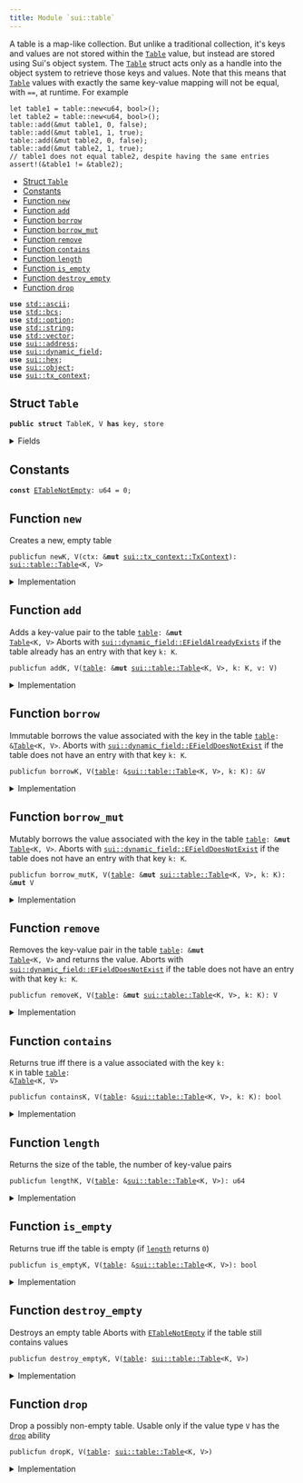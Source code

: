 ```yaml
---
title: Module `sui::table`
---
```


A table is a map-like collection. But unlike a traditional collection, it's keys and values are
not stored within the <code><a href="table.md#sui_table_Table">Table</a></code> value, but instead are stored using Sui's object system. The
<code><a href="table.md#sui_table_Table">Table</a></code> struct acts only as a handle into the object system to retrieve those keys and values.
Note that this means that <code><a href="table.md#sui_table_Table">Table</a></code> values with exactly the same key-value mapping will not be
equal, with <code>==</code>, at runtime. For example
```
let table1 = table::new<u64, bool>();
let table2 = table::new<u64, bool>();
table::add(&mut table1, 0, false);
table::add(&mut table1, 1, true);
table::add(&mut table2, 0, false);
table::add(&mut table2, 1, true);
// table1 does not equal table2, despite having the same entries
assert!(&table1 != &table2);
```


-  [Struct `Table`](#sui_table_Table)
-  [Constants](#@Constants_0)
-  [Function `new`](#sui_table_new)
-  [Function `add`](#sui_table_add)
-  [Function `borrow`](#sui_table_borrow)
-  [Function `borrow_mut`](#sui_table_borrow_mut)
-  [Function `remove`](#sui_table_remove)
-  [Function `contains`](#sui_table_contains)
-  [Function `length`](#sui_table_length)
-  [Function `is_empty`](#sui_table_is_empty)
-  [Function `destroy_empty`](#sui_table_destroy_empty)
-  [Function `drop`](#sui_table_drop)


<pre><code><b>use</b> <a href="../std/ascii.md#std_ascii">std::ascii</a>;
<b>use</b> <a href="../std/bcs.md#std_bcs">std::bcs</a>;
<b>use</b> <a href="../std/option.md#std_option">std::option</a>;
<b>use</b> <a href="../std/string.md#std_string">std::string</a>;
<b>use</b> <a href="../std/vector.md#std_vector">std::vector</a>;
<b>use</b> <a href="address.md#sui_address">sui::address</a>;
<b>use</b> <a href="dynamic_field.md#sui_dynamic_field">sui::dynamic_field</a>;
<b>use</b> <a href="hex.md#sui_hex">sui::hex</a>;
<b>use</b> <a href="object.md#sui_object">sui::object</a>;
<b>use</b> <a href="tx_context.md#sui_tx_context">sui::tx_context</a>;
</code></pre>



<a name="sui_table_Table"></a>

## Struct `Table`



<pre><code><b>public</b> <b>struct</b> TableK, V <b>has</b> key, store
</code></pre>



<details>
<summary>Fields</summary>


<dl>
<dt>
<code>id: <a href="object.md#sui_object_UID">sui::object::UID</a></code>
</dt>
<dd>
 the ID of this table
</dd>
<dt>
<code>size: u64</code>
</dt>
<dd>
 the number of key-value pairs in the table
</dd>
</dl>


</details>

<a name="@Constants_0"></a>

## Constants


<a name="sui_table_ETableNotEmpty"></a>



<pre><code><b>const</b> <a href="table.md#sui_table_ETableNotEmpty">ETableNotEmpty</a>: u64 = 0;
</code></pre>



<a name="sui_table_new"></a>

## Function `new`

Creates a new, empty table


<pre><code>publicfun newK, V(ctx: &<b>mut</b> <a href="tx_context.md#sui_tx_context_TxContext">sui::tx_context::TxContext</a>): <a href="table.md#sui_table_Table">sui::table::Table</a>&lt;K, V&gt;
</code></pre>



<details>
<summary>Implementation</summary>


<pre><code><b>public</b> <b>fun</b> <a href="table.md#sui_table_new">new</a>&lt;K: <b>copy</b> + <a href="table.md#sui_table_drop">drop</a> + store, V: store&gt;(ctx: &<b>mut</b> TxContext): <a href="table.md#sui_table_Table">Table</a>&lt;K, V&gt; {
    <a href="table.md#sui_table_Table">Table</a> {
        id: <a href="object.md#sui_object_new">object::new</a>(ctx),
        size: 0,
    }
}
</code></pre>



</details>

<a name="sui_table_add"></a>

## Function `add`

Adds a key-value pair to the table <code><a href="table.md#sui_table">table</a>: &<b>mut</b> <a href="table.md#sui_table_Table">Table</a>&lt;K, V&gt;</code>
Aborts with <code><a href="dynamic_field.md#sui_dynamic_field_EFieldAlreadyExists">sui::dynamic_field::EFieldAlreadyExists</a></code> if the table already has an entry with
that key <code>k: K</code>.


<pre><code>publicfun addK, V(<a href="table.md#sui_table">table</a>: &<b>mut</b> <a href="table.md#sui_table_Table">sui::table::Table</a>&lt;K, V&gt;, k: K, v: V)
</code></pre>



<details>
<summary>Implementation</summary>


<pre><code><b>public</b> <b>fun</b> <a href="table.md#sui_table_add">add</a>&lt;K: <b>copy</b> + <a href="table.md#sui_table_drop">drop</a> + store, V: store&gt;(<a href="table.md#sui_table">table</a>: &<b>mut</b> <a href="table.md#sui_table_Table">Table</a>&lt;K, V&gt;, k: K, v: V) {
    field::add(&<b>mut</b> <a href="table.md#sui_table">table</a>.id, k, v);
    <a href="table.md#sui_table">table</a>.size = <a href="table.md#sui_table">table</a>.size + 1;
}
</code></pre>



</details>

<a name="sui_table_borrow"></a>

## Function `borrow`

Immutable borrows the value associated with the key in the table <code><a href="table.md#sui_table">table</a>: &<a href="table.md#sui_table_Table">Table</a>&lt;K, V&gt;</code>.
Aborts with <code><a href="dynamic_field.md#sui_dynamic_field_EFieldDoesNotExist">sui::dynamic_field::EFieldDoesNotExist</a></code> if the table does not have an entry with
that key <code>k: K</code>.


<pre><code>publicfun borrowK, V(<a href="table.md#sui_table">table</a>: &<a href="table.md#sui_table_Table">sui::table::Table</a>&lt;K, V&gt;, k: K): &V
</code></pre>



<details>
<summary>Implementation</summary>


<pre><code><b>public</b> <b>fun</b> <a href="borrow.md#sui_borrow">borrow</a>&lt;K: <b>copy</b> + <a href="table.md#sui_table_drop">drop</a> + store, V: store&gt;(<a href="table.md#sui_table">table</a>: &<a href="table.md#sui_table_Table">Table</a>&lt;K, V&gt;, k: K): &V {
    field::borrow(&<a href="table.md#sui_table">table</a>.id, k)
}
</code></pre>



</details>

<a name="sui_table_borrow_mut"></a>

## Function `borrow_mut`

Mutably borrows the value associated with the key in the table <code><a href="table.md#sui_table">table</a>: &<b>mut</b> <a href="table.md#sui_table_Table">Table</a>&lt;K, V&gt;</code>.
Aborts with <code><a href="dynamic_field.md#sui_dynamic_field_EFieldDoesNotExist">sui::dynamic_field::EFieldDoesNotExist</a></code> if the table does not have an entry with
that key <code>k: K</code>.


<pre><code>publicfun borrow_mutK, V(<a href="table.md#sui_table">table</a>: &<b>mut</b> <a href="table.md#sui_table_Table">sui::table::Table</a>&lt;K, V&gt;, k: K): &<b>mut</b> V
</code></pre>



<details>
<summary>Implementation</summary>


<pre><code><b>public</b> <b>fun</b> <a href="table.md#sui_table_borrow_mut">borrow_mut</a>&lt;K: <b>copy</b> + <a href="table.md#sui_table_drop">drop</a> + store, V: store&gt;(<a href="table.md#sui_table">table</a>: &<b>mut</b> <a href="table.md#sui_table_Table">Table</a>&lt;K, V&gt;, k: K): &<b>mut</b> V {
    field::borrow_mut(&<b>mut</b> <a href="table.md#sui_table">table</a>.id, k)
}
</code></pre>



</details>

<a name="sui_table_remove"></a>

## Function `remove`

Removes the key-value pair in the table <code><a href="table.md#sui_table">table</a>: &<b>mut</b> <a href="table.md#sui_table_Table">Table</a>&lt;K, V&gt;</code> and returns the value.
Aborts with <code><a href="dynamic_field.md#sui_dynamic_field_EFieldDoesNotExist">sui::dynamic_field::EFieldDoesNotExist</a></code> if the table does not have an entry with
that key <code>k: K</code>.


<pre><code>publicfun removeK, V(<a href="table.md#sui_table">table</a>: &<b>mut</b> <a href="table.md#sui_table_Table">sui::table::Table</a>&lt;K, V&gt;, k: K): V
</code></pre>



<details>
<summary>Implementation</summary>


<pre><code><b>public</b> <b>fun</b> <a href="table.md#sui_table_remove">remove</a>&lt;K: <b>copy</b> + <a href="table.md#sui_table_drop">drop</a> + store, V: store&gt;(<a href="table.md#sui_table">table</a>: &<b>mut</b> <a href="table.md#sui_table_Table">Table</a>&lt;K, V&gt;, k: K): V {
    <b>let</b> v = field::remove(&<b>mut</b> <a href="table.md#sui_table">table</a>.id, k);
    <a href="table.md#sui_table">table</a>.size = <a href="table.md#sui_table">table</a>.size - 1;
    v
}
</code></pre>



</details>

<a name="sui_table_contains"></a>

## Function `contains`

Returns true iff there is a value associated with the key <code>k: K</code> in table <code><a href="table.md#sui_table">table</a>: &<a href="table.md#sui_table_Table">Table</a>&lt;K, V&gt;</code>


<pre><code>publicfun containsK, V(<a href="table.md#sui_table">table</a>: &<a href="table.md#sui_table_Table">sui::table::Table</a>&lt;K, V&gt;, k: K): bool
</code></pre>



<details>
<summary>Implementation</summary>


<pre><code><b>public</b> <b>fun</b> <a href="table.md#sui_table_contains">contains</a>&lt;K: <b>copy</b> + <a href="table.md#sui_table_drop">drop</a> + store, V: store&gt;(<a href="table.md#sui_table">table</a>: &<a href="table.md#sui_table_Table">Table</a>&lt;K, V&gt;, k: K): bool {
    field::exists_with_type&lt;K, V&gt;(&<a href="table.md#sui_table">table</a>.id, k)
}
</code></pre>



</details>

<a name="sui_table_length"></a>

## Function `length`

Returns the size of the table, the number of key-value pairs


<pre><code>publicfun lengthK, V(<a href="table.md#sui_table">table</a>: &<a href="table.md#sui_table_Table">sui::table::Table</a>&lt;K, V&gt;): u64
</code></pre>



<details>
<summary>Implementation</summary>


<pre><code><b>public</b> <b>fun</b> <a href="table.md#sui_table_length">length</a>&lt;K: <b>copy</b> + <a href="table.md#sui_table_drop">drop</a> + store, V: store&gt;(<a href="table.md#sui_table">table</a>: &<a href="table.md#sui_table_Table">Table</a>&lt;K, V&gt;): u64 {
    <a href="table.md#sui_table">table</a>.size
}
</code></pre>



</details>

<a name="sui_table_is_empty"></a>

## Function `is_empty`

Returns true iff the table is empty (if <code><a href="table.md#sui_table_length">length</a></code> returns <code>0</code>)


<pre><code>publicfun is_emptyK, V(<a href="table.md#sui_table">table</a>: &<a href="table.md#sui_table_Table">sui::table::Table</a>&lt;K, V&gt;): bool
</code></pre>



<details>
<summary>Implementation</summary>


<pre><code><b>public</b> <b>fun</b> <a href="table.md#sui_table_is_empty">is_empty</a>&lt;K: <b>copy</b> + <a href="table.md#sui_table_drop">drop</a> + store, V: store&gt;(<a href="table.md#sui_table">table</a>: &<a href="table.md#sui_table_Table">Table</a>&lt;K, V&gt;): bool {
    <a href="table.md#sui_table">table</a>.size == 0
}
</code></pre>



</details>

<a name="sui_table_destroy_empty"></a>

## Function `destroy_empty`

Destroys an empty table
Aborts with <code><a href="table.md#sui_table_ETableNotEmpty">ETableNotEmpty</a></code> if the table still contains values


<pre><code>publicfun destroy_emptyK, V(<a href="table.md#sui_table">table</a>: <a href="table.md#sui_table_Table">sui::table::Table</a>&lt;K, V&gt;)
</code></pre>



<details>
<summary>Implementation</summary>


<pre><code><b>public</b> <b>fun</b> <a href="table.md#sui_table_destroy_empty">destroy_empty</a>&lt;K: <b>copy</b> + <a href="table.md#sui_table_drop">drop</a> + store, V: store&gt;(<a href="table.md#sui_table">table</a>: <a href="table.md#sui_table_Table">Table</a>&lt;K, V&gt;) {
    <b>let</b> <a href="table.md#sui_table_Table">Table</a> { id, size } = <a href="table.md#sui_table">table</a>;
    <b>assert</b>!(size == 0, <a href="table.md#sui_table_ETableNotEmpty">ETableNotEmpty</a>);
    id.delete()
}
</code></pre>



</details>

<a name="sui_table_drop"></a>

## Function `drop`

Drop a possibly non-empty table.
Usable only if the value type <code>V</code> has the <code><a href="table.md#sui_table_drop">drop</a></code> ability


<pre><code>publicfun dropK, V(<a href="table.md#sui_table">table</a>: <a href="table.md#sui_table_Table">sui::table::Table</a>&lt;K, V&gt;)
</code></pre>



<details>
<summary>Implementation</summary>


<pre><code><b>public</b> <b>fun</b> <a href="table.md#sui_table_drop">drop</a>&lt;K: <b>copy</b> + <a href="table.md#sui_table_drop">drop</a> + store, V: <a href="table.md#sui_table_drop">drop</a> + store&gt;(<a href="table.md#sui_table">table</a>: <a href="table.md#sui_table_Table">Table</a>&lt;K, V&gt;) {
    <b>let</b> <a href="table.md#sui_table_Table">Table</a> { id, size: _ } = <a href="table.md#sui_table">table</a>;
    id.delete()
}
</code></pre>



</details>

